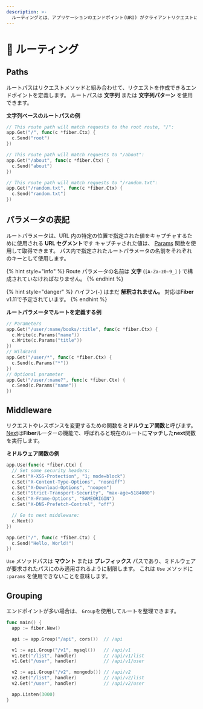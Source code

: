 ```yaml
---
description: >-
  ルーティングとは、アプリケーションのエンドポイント(URI) がクライアントリクエストにどのように応答するかを指します。
---
```


# 🔌 ルーティング

## Paths

ルートパスはリクエストメソッドと組み合わせて、リクエストを作成できるエンドポイントを定義します。 ルートパスは **文字列** または **文字列パターン** を使用できます。

**文字列ベースのルートパスの例**

```go
// This route path will match requests to the root route, "/":
app.Get("/", func(c *fiber.Ctx) {
  c.Send("root")
})

// This route path will match requests to "/about":
app.Get("/about", func(c *fiber.Ctx) {
  c.Send("about")
})

// This route path will match requests to "/random.txt":
app.Get("/random.txt", func(c *fiber.Ctx) {
  c.Send("random.txt")
})
```

## パラメータの表記

ルートパラメータは、URL 内の特定の位置で指定された値をキャプチャするために使用される **URL セグメント**です キャプチャされた値は、 [Params](https://fiber.wiki/context#params) 関数を使用して取得できます。 パス内で指定されたルートパラメータの名前をそれぞれのキーとして使用します。

{% hint style="info" %}
Route パラメータの名前は **文字** \(`[A-Za-z0-9_]` \) で構成されていなければなりません。
{% endhint %}

{% hint style="danger" %}
ハイフン\(`-`\) はまだ **解釈されません。** 対応は**Fiber** v1.11で予定されています。
{% endhint %}

**ルートパラメータでルートを定義する例**

```go
// Parameters
app.Get("/user/:name/books/:title", func(c *fiber.Ctx) {
  c.Write(c.Params("name"))
  c.Write(c.Params("title"))
})
// Wildcard
app.Get("/user/*", func(c *fiber.Ctx) {
  c.Send(c.Params("*"))
})
// Optional parameter
app.Get("/user/:name?", func(c *fiber.Ctx) {
  c.Send(c.Params("name"))
})
```

## Middleware

リクエストやレスポンスを変更するための関数を**ミドルウェア関数**と呼びます。 [Next](https://github.com/gofiber/docs/tree/34729974f7d6c1d8363076e7e88cd71edc34a2ac/context/README.md#next)は**Fiber**ルーターの機能で、呼ばれると現在のルートに**マッチ**した**next**関数を実行します。

**ミドルウェア関数の例**

```go
app.Use(func(c *fiber.Ctx) {
  // Set some security headers:
  c.Set("X-XSS-Protection", "1; mode=block")
  c.Set("X-Content-Type-Options", "nosniff")
  c.Set("X-Download-Options", "noopen")
  c.Set("Strict-Transport-Security", "max-age=5184000")
  c.Set("X-Frame-Options", "SAMEORIGIN")
  c.Set("X-DNS-Prefetch-Control", "off")

  // Go to next middleware:
  c.Next()
})

app.Get("/", func(c *fiber.Ctx) {
  c.Send("Hello, World!")
})
```

`Use` メソッドパスは **マウント** または **プレフィックス** パスであり、ミドルウェアが要求されたパスにのみ適用されるように制限します。 これは `Use` メソッドに `:params` を使用できないことを意味します。

## Grouping

エンドポイントが多い場合は、 `Group`を使用してルートを整理できます。

```go
func main() {
  app := fiber.New()

  api := app.Group("/api", cors())  // /api

  v1 := api.Group("/v1", mysql())   // /api/v1
  v1.Get("/list", handler)          // /api/v1/list
  v1.Get("/user", handler)          // /api/v1/user

  v2 := api.Group("/v2", mongodb()) // /api/v2
  v2.Get("/list", handler)          // /api/v2/list
  v2.Get("/user", handler)          // /api/v2/user

  app.Listen(3000)
}
```


